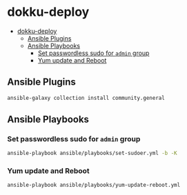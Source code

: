 # dokku-deploy

- [dokku-deploy](#dokku-deploy)
  - [Ansible Plugins](#ansible-plugins)
  - [Ansible Playbooks](#ansible-playbooks)
    - [Set passwordless sudo for `admin` group](#set-passwordless-sudo-for-admin-group)
    - [Yum update and Reboot](#yum-update-and-reboot)

## Ansible Plugins

```bash
ansible-galaxy collection install community.general
```

## Ansible Playbooks

### Set passwordless sudo for `admin` group

```bash
ansible-playbook ansible/playbooks/set-sudoer.yml -b -K
```

### Yum update and Reboot

```bash
ansible-playbook ansible/playbooks/yum-update-reboot.yml
```
